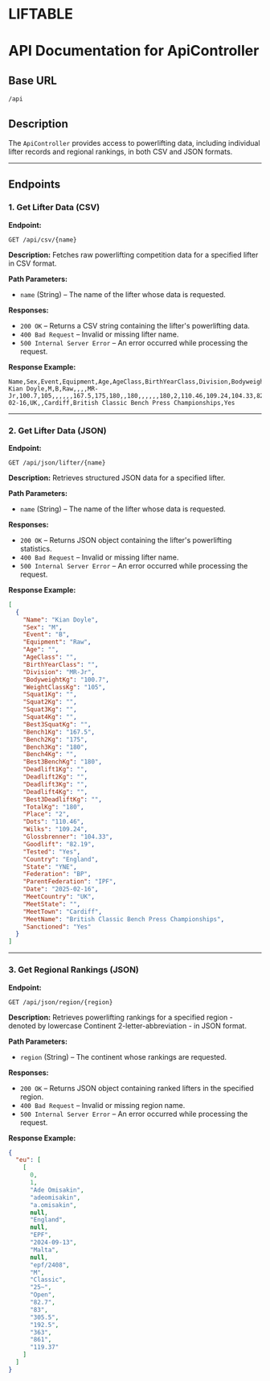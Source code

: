 # LIFTABLE

# API Documentation for ApiController

## Base URL
```
/api
```

## Description
The `ApiController` provides access to powerlifting data, including individual lifter records and regional rankings, in both CSV and JSON formats.

---

## Endpoints

### 1. Get Lifter Data (CSV)
**Endpoint:**
```
GET /api/csv/{name}
```
**Description:**
Fetches raw powerlifting competition data for a specified lifter in CSV format.

**Path Parameters:**
- `name` (String) – The name of the lifter whose data is requested.

**Responses:**
- `200 OK` – Returns a CSV string containing the lifter's powerlifting data.
- `400 Bad Request` – Invalid or missing lifter name.
- `500 Internal Server Error` – An error occurred while processing the request.

**Response Example:**
```csv
Name,Sex,Event,Equipment,Age,AgeClass,BirthYearClass,Division,BodyweightKg,WeightClassKg,Squat1Kg,Squat2Kg,Squat3Kg,Squat4Kg,Best3SquatKg,Bench1Kg,Bench2Kg,Bench3Kg,Bench4Kg,Best3BenchKg,Deadlift1Kg,Deadlift2Kg,Deadlift3Kg,Deadlift4Kg,Best3DeadliftKg,TotalKg,Place,Dots,Wilks,Glossbrenner,Goodlift,Tested,Country,State,Federation,ParentFederation,Date,MeetCountry,MeetState,MeetTown,MeetName,Sanctioned Kian Doyle,M,B,Raw,,,,MR-Jr,100.7,105,,,,,,167.5,175,180,,180,,,,,,180,2,110.46,109.24,104.33,82.19,Yes,England,YNE,BP,IPF,2025-02-16,UK,,Cardiff,British Classic Bench Press Championships,Yes
```
---

### 2. Get Lifter Data (JSON)
**Endpoint:**
```
GET /api/json/lifter/{name}
```
**Description:**
Retrieves structured JSON data for a specified lifter.

**Path Parameters:**
- `name` (String) – The name of the lifter whose data is requested.

**Responses:**
- `200 OK` – Returns JSON object containing the lifter's powerlifting statistics.
- `400 Bad Request` – Invalid or missing lifter name.
- `500 Internal Server Error` – An error occurred while processing the request.

**Response Example:**
```json
[
  {
    "Name": "Kian Doyle",
    "Sex": "M",
    "Event": "B",
    "Equipment": "Raw",
    "Age": "",
    "AgeClass": "",
    "BirthYearClass": "",
    "Division": "MR-Jr",
    "BodyweightKg": "100.7",
    "WeightClassKg": "105",
    "Squat1Kg": "",
    "Squat2Kg": "",
    "Squat3Kg": "",
    "Squat4Kg": "",
    "Best3SquatKg": "",
    "Bench1Kg": "167.5",
    "Bench2Kg": "175",
    "Bench3Kg": "180",
    "Bench4Kg": "",
    "Best3BenchKg": "180",
    "Deadlift1Kg": "",
    "Deadlift2Kg": "",
    "Deadlift3Kg": "",
    "Deadlift4Kg": "",
    "Best3DeadliftKg": "",
    "TotalKg": "180",
    "Place": "2",
    "Dots": "110.46",
    "Wilks": "109.24",
    "Glossbrenner": "104.33",
    "Goodlift": "82.19",
    "Tested": "Yes",
    "Country": "England",
    "State": "YNE",
    "Federation": "BP",
    "ParentFederation": "IPF",
    "Date": "2025-02-16",
    "MeetCountry": "UK",
    "MeetState": "",
    "MeetTown": "Cardiff",
    "MeetName": "British Classic Bench Press Championships",
    "Sanctioned": "Yes"
  }
]
```

---

### 3. Get Regional Rankings (JSON)
**Endpoint:**
```
GET /api/json/region/{region}
```
**Description:**
Retrieves powerlifting rankings for a specified region - denoted by lowercase Continent 2-letter-abbreviation - in JSON format.

**Path Parameters:**
- `region` (String) – The continent whose rankings are requested.

**Responses:**
- `200 OK` – Returns JSON object containing ranked lifters in the specified region.
- `400 Bad Request` – Invalid or missing region name.
- `500 Internal Server Error` – An error occurred while processing the request.

**Response Example:**
```json
{
  "eu": [
    [
      0,
      1,
      "Ade Omisakin",
      "adeomisakin",
      "a.omisakin",
      null,
      "England",
      null,
      "EPF",
      "2024-09-13",
      "Malta",
      null,
      "epf/2408",
      "M",
      "Classic",
      "25~",
      "Open",
      "82.7",
      "83",
      "305.5",
      "192.5",
      "363",
      "861",
      "119.37"
    ]
  ]
}
```
